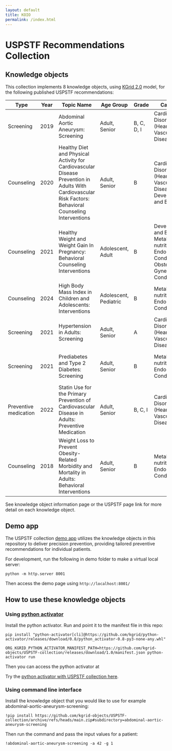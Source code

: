 ```yaml
---
layout: default
title: KOIO
permalink: /index.html
---
```


# USPSTF Recommendations Collection

## Knowledge objects
This collection implements 8 knowledge objects, using [KGrid 2.0](https://github.com/kgrid/specs/blob/master/docs/kgrid-knowledge-objects.md) model, for the following published USPSTF recommendations:

|Type|Year|Topic Name|Age Group|Grade|Category|Links|
|-|-|-|-|-|-|-|
| Screening | 2019 | Abdominal Aortic Aneurysm: Screening| Adult, Senior | B, C, D, I| Cardiovascular Disorders (Heart and Vascular Diseases)| [Knowledge object information page](/abdominal-aortic-aneurysm-screening/),[USPSTF page](https://www.uspreventiveservicestaskforce.org/uspstf/index.php/recommendation/abdominal-aortic-aneurysm-screening) |
| Counseling| 2020 | Healthy Diet and Physical Activity for Cardiovascular Disease Prevention in Adults With Cardiovascular Risk Factors: Behavioral Counseling Interventions | Adult, Senior | B | Cardiovascular Disorders (Heart and Vascular Diseases), Development and Behavior | [Knowledge object information page](/cardiovascular-prevention-diet-activity/),[USPSTF page](https://www.uspreventiveservicestaskforce.org/uspstf/index.php/recommendation/healthy-diet-and-physical-activity-counseling-adults-with-high-risk-of-cvd) |
| Counseling| 2021 | Healthy Weight and Weight Gain In Pregnancy: Behavioral Counseling Interventions | Adolescent, Adult | B | Development and Behavior, Metabolic, nutritional, and Endocrine Conditions, Obstetric and Gynecologic Conditions | [Knowledge object information page](/pregnancy-healthy-weight-gain/),[USPSTF page](https://www.uspreventiveservicestaskforce.org/uspstf/recommendation/healthy-weight-and-weight-gain-during-pregnancy-behavioral-counseling-interventions)|
| Counseling| 2024 | High Body Mass Index in Children and Adolescents: Interventions | Adolescent, Pediatric | B | Metabolic, nutritional, and Endocrine Conditions | [Knowledge object information page](/high-body-mass-index/),[USPSTF page](https://www.uspreventiveservicestaskforce.org/uspstf/recommendation/obesity-in-children-and-adolescents-screening) |
| Screening | 2021 | Hypertension in Adults: Screening | Adult, Senior | A | Cardiovascular Disorders (Heart and Vascular Diseases)| [Knowledge object information page](/hypertension-screening/),[USPSTF page](https://www.uspreventiveservicestaskforce.org/uspstf/recommendation/hypertension-in-adults-screening) |
| Screening | 2021 | Prediabetes and Type 2 Diabetes: Screening| Adult, Senior | B | Metabolic, nutritional, and Endocrine Conditions | [Knowledge object information page](/diabetes-screening/),[USPSTF page](https://www.uspreventiveservicestaskforce.org/uspstf/recommendation/screening-for-prediabetes-and-type-2-diabetes) |
| Preventive medication| 2022 | Statin Use for the Primary Prevention of Cardiovascular Disease in Adults: Preventive Medication | Adult, Senior | B, C, I | Cardiovascular Disorders (Heart and Vascular Diseases)| [Knowledge object information page](/cardiovascular-prevention-statin-use/),[USPSTF page](https://www.uspreventiveservicestaskforce.org/uspstf/recommendation/statin-use-in-adults-preventive-medication#fullrecommendationstart) |
| Counseling| 2018 | Weight Loss to Prevent Obesity-Related Morbidity and Mortality in Adults: Behavioral Interventions | Adult, Senior | B | Metabolic, nutritional, and Endocrine Conditions | [Knowledge object information page](/prevent-obesity-morbidity-mortality/),[USPSTF page](https://www.uspreventiveservicestaskforce.org/uspstf/index.php/recommendation/obesity-in-adults-interventions) |

See knowledge object information page or the USPSTF page link for more detail on each knowledge object.

## Demo app
The USPSTF collection [demo app](/demo/) utilizes the knowledge objects in this repository to deliver precision prevention, providing tailored preventive recommendations for individual patients. 

For development, run the following in demo folder to make a virtual local server:
```
python -m http.server 8001
```

Then access the demo page using `http://localhost:8001/`

## How to use these knowledge objects

### Using [python activator](https://github.com/kgrid/python-activator)
Install the python activator. Run and point it to the manifest file in this repo:

```
pip install "python-activator[cli]@https://github.com/kgrid/python-activator/releases/download/0.8/python_activator-0.8-py3-none-any.whl"

ORG_KGRID_PYTHON_ACTIVATOR_MANIFEST_PATH=https://github.com/kgrid-objects/USPSTF-collection/releases/download/1.0/manifest.json python-activator run
```

Then you can access the python activator at 

Try the [python activator with USPSTF collection here](https://uspstf-collection-b68f2ecc738e.herokuapp.com/docs).

### Using command line interface
Install the knowledge object that you would like to use for example abdominal-aortic-aneurysm-screening:
```batch
!pip install https://github.com/kgrid-objects/USPSTF-collection/archive/refs/heads/main.zip#subdirectory=abdominal-aortic-aneurysm-screening
```

Then run the command and pass the input values for a patient:
```
!abdominal-aortic-aneurysm-screening -a 42 -g 1
```
